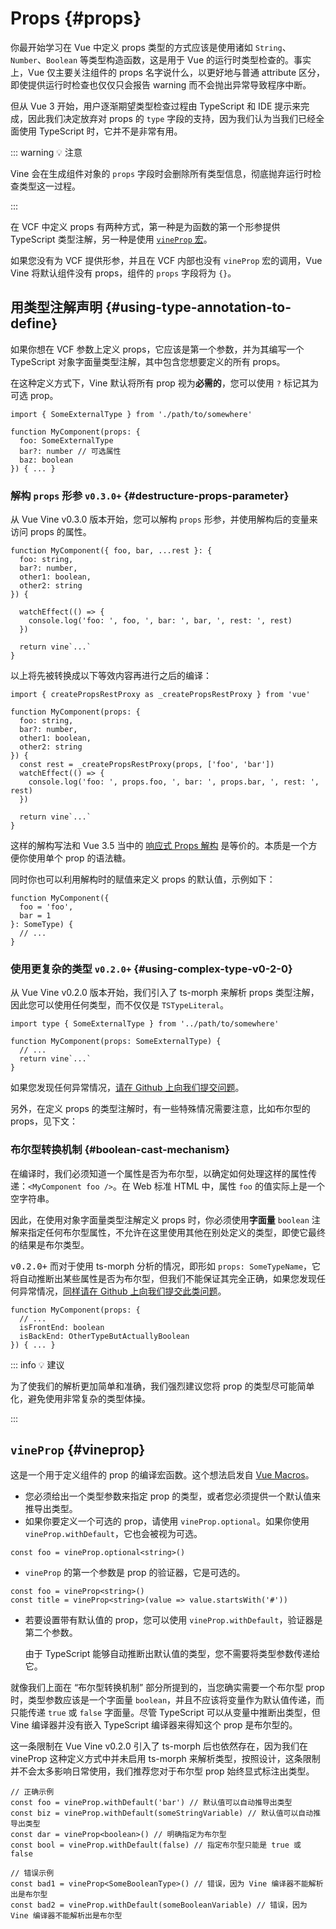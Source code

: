 # Props {#props}

你最开始学习在 Vue 中定义 props 类型的方式应该是使用诸如 `String`、`Number`、`Boolean` 等类型构造函数，这是用于 Vue 的运行时类型检查的。事实上，Vue 仅主要关注组件的 props 名字说什么，以更好地与普通 attribute 区分，即使提供运行时检查也仅仅只会报告 warning 而不会抛出异常导致程序中断。

但从 Vue 3 开始，用户逐渐期望类型检查过程由 TypeScript 和 IDE 提示来完成，因此我们决定放弃对 props 的 `type` 字段的支持，因为我们认为当我们已经全面使用 TypeScript 时，它并不是非常有用。

::: warning 💡 注意

Vine 会在生成组件对象的 `props` 字段时会删除所有类型信息，彻底抛弃运行时检查类型这一过程。

:::

在 VCF 中定义 props 有两种方式，第一种是为函数的第一个形参提供 TypeScript 类型注解，另一种是使用 [`vineProp` 宏](./macros.md#宏)。

如果您没有为 VCF 提供形参，并且在 VCF 内部也没有 `vineProp` 宏的调用，Vue Vine 将默认组件没有 props，组件的 `props` 字段将为 `{}`。

## 用类型注解声明 {#using-type-annotation-to-define}

如果你想在 VCF 参数上定义 props，它应该是第一个参数，并为其编写一个 TypeScript 对象字面量类型注解，其中包含您想要定义的所有 props。

在这种定义方式下，Vine 默认将所有 prop 视为**必需的**，您可以使用 `?` 标记其为可选 prop。

```vue-vine
import { SomeExternalType } from './path/to/somewhere'

function MyComponent(props: {
  foo: SomeExternalType
  bar?: number // 可选属性
  baz: boolean
}) { ... }
```

### 解构 `props` 形参 <code version>v0.3.0+</code> {#destructure-props-parameter}

从 Vue Vine v0.3.0 版本开始，您可以解构 `props` 形参，并使用解构后的变量来访问 props 的属性。

```vue-vine
function MyComponent({ foo, bar, ...rest }: {
  foo: string,
  bar?: number,
  other1: boolean,
  other2: string
}) {

  watchEffect(() => {
    console.log('foo: ', foo, ', bar: ', bar, ', rest: ', rest)
  })

  return vine`...`
}
```

以上将先被转换成以下等效内容再进行之后的编译：

```vue-vine
import { createPropsRestProxy as _createPropsRestProxy } from 'vue'

function MyComponent(props: {
  foo: string,
  bar?: number,
  other1: boolean,
  other2: string
}) {
  const rest = _createPropsRestProxy(props, ['foo', 'bar'])
  watchEffect(() => {
    console.log('foo: ', props.foo, ', bar: ', props.bar, ', rest: ', rest)
  })

  return vine`...`
}
```

这样的解构写法和 Vue 3.5 当中的 [响应式 Props 解构](https://cn.vuejs.org/api/sfc-script-setup.html#reactive-props-destructure) 是等价的。本质是一个方便你使用单个 prop 的语法糖。

同时你也可以利用解构时的赋值来定义 props 的默认值，示例如下：

```vue-vine
function MyComponent({
  foo = 'foo',
  bar = 1
}: SomeType) {
  // ...
}
```

### 使用更复杂的类型 <code version>v0.2.0+</code> {#using-complex-type-v0-2-0}

从 Vue Vine v0.2.0 版本开始，我们引入了 ts-morph 来解析 props 类型注解，因此您可以使用任何类型，而不仅仅是 `TSTypeLiteral`。

```vue-vine
import type { SomeExternalType } from '../path/to/somewhere'

function MyComponent(props: SomeExternalType) {
  // ...
  return vine`...`
}
```

如果您发现任何异常情况，[请在 Github 上向我们提交问题](https://github.com/vue-vine/vue-vine/issues/new)。

另外，在定义 props 的类型注解时，有一些特殊情况需要注意，比如布尔型的 props，见下文：

### 布尔型转换机制 {#boolean-cast-mechanism}

在编译时，我们必须知道一个属性是否为布尔型，以确定如何处理这样的属性传递：`<MyComponent foo />`。在 Web 标准 HTML 中，属性 `foo` 的值实际上是一个空字符串。

因此，在使用对象字面量类型注解定义 props 时，你必须使用**字面量** `boolean` 注解来指定任何布尔型属性，不允许在这里使用其他在别处定义的类型，即使它最终的结果是布尔类型。

<code version-tip style="font-size: 14px">v0.2.0+</code> 而对于使用 ts-morph 分析的情况，即形如 `props: SomeTypeName`，它将自动推断出某些属性是否为布尔型，但我们不能保证其完全正确，如果您发现任何异常情况，[同样请在 Github 上向我们提交此类问题](https://github.com/vue-vine/vue-vine/issues/new)。

```vue-vine
function MyComponent(props: {
  // ...
  isFrontEnd: boolean
  isBackEnd: OtherTypeButActuallyBoolean
}) { ... }
```

::: info 💡 建议

为了使我们的解析更加简单和准确，我们强烈建议您将 prop 的类型尽可能简单化，避免使用非常复杂的类型体操。

:::

## `vineProp` {#vineprop}

这是一个用于定义组件的 prop 的编译宏函数。这个想法启发自 [Vue Macros](https://vue-macros.sxzz.moe/macros/define-prop.html)。

- 您必须给出一个类型参数来指定 prop 的类型，或者您必须提供一个默认值来推导出类型。
- 如果你要定义一个可选的 prop，请使用 `vineProp.optional`。如果你使用 `vineProp.withDefault`，它也会被视为可选。

```vue-vine
const foo = vineProp.optional<string>()
```

- `vineProp` 的第一个参数是 prop 的验证器，它是可选的。

```vue-vine
const foo = vineProp<string>()
const title = vineProp<string>(value => value.startsWith('#'))
```

- 若要设置带有默认值的 prop，您可以使用 `vineProp.withDefault`，验证器是第二个参数。

  由于 TypeScript 能够自动推断出默认值的类型，您不需要将类型参数传递给它。

就像我们上面在 “布尔型转换机制” 部分所提到的，当您确实需要一个布尔型 prop 时，类型参数应该是一个字面量 `boolean`，并且不应该将变量作为默认值传递，而只能传递 `true` 或 `false` 字面量。尽管 TypeScript 可以从变量中推断出类型，但 Vine 编译器并没有嵌入 TypeScript 编译器来得知这个 prop 是布尔型的。

这一条限制在 Vue Vine v0.2.0 引入了 ts-morph 后也依然存在，因为我们在 vineProp 这种定义方式中并未启用 ts-morph 来解析类型，按照设计，这条限制并不会太多影响日常使用，我们推荐您对于布尔型 prop 始终显式标注出类型。

```vue-vine
// 正确示例
const foo = vineProp.withDefault('bar') // 默认值可以自动推导出类型
const biz = vineProp.withDefault(someStringVariable) // 默认值可以自动推导出类型
const dar = vineProp<boolean>() // 明确指定为布尔型
const bool = vineProp.withDefault(false) // 指定布尔型只能是 true 或 false

// 错误示例
const bad1 = vineProp<SomeBooleanType>() // 错误，因为 Vine 编译器不能解析出是布尔型
const bad2 = vineProp.withDefault(someBooleanVariable) // 错误，因为 Vine 编译器不能解析出是布尔型
```
